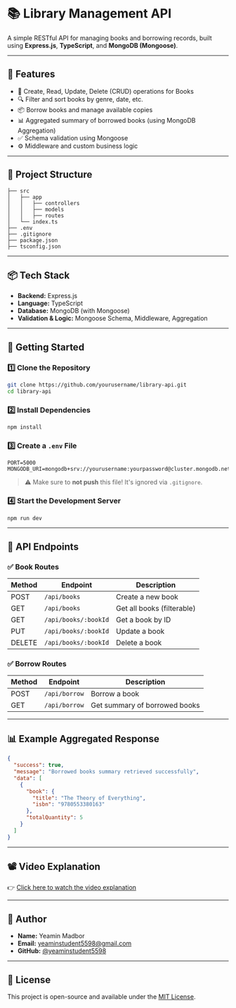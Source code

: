 # 📚 Library Management API

A simple RESTful API for managing books and borrowing records, built using **Express.js**, **TypeScript**, and **MongoDB (Mongoose)**.

---

## 🚀 Features

- 📖 Create, Read, Update, Delete (CRUD) operations for Books  
- 🔍 Filter and sort books by genre, date, etc.  
- 📦 Borrow books and manage available copies  
- 📊 Aggregated summary of borrowed books (using MongoDB Aggregation)  
- ✅ Schema validation using Mongoose  
- ⚙️ Middleware and custom business logic  

---

## 📁 Project Structure

```
├── src
│   ├── app
│   │   ├── controllers
│   │   ├── models
│   │   ├── routes
│   └── index.ts
├── .env
├── .gitignore
├── package.json
├── tsconfig.json
```

---

## 📦 Tech Stack

- **Backend:** Express.js  
- **Language:** TypeScript  
- **Database:** MongoDB (with Mongoose)  
- **Validation & Logic:** Mongoose Schema, Middleware, Aggregation  

---

## 🔧 Getting Started

### 1️⃣ Clone the Repository

```bash
git clone https://github.com/yourusername/library-api.git
cd library-api
```

### 2️⃣ Install Dependencies

```bash
npm install
```

### 3️⃣ Create a `.env` File

```env
PORT=5000
MONGODB_URI=mongodb+srv://yourusername:yourpassword@cluster.mongodb.net/library
```

> ⚠️ Make sure to **not push** this file! It's ignored via `.gitignore`.

### 4️⃣ Start the Development Server

```bash
npm run dev
```

---

## 📮 API Endpoints

### ✅ Book Routes

| Method | Endpoint              | Description                |
|--------|-----------------------|----------------------------|
| POST   | `/api/books`          | Create a new book          |
| GET    | `/api/books`          | Get all books (filterable) |
| GET    | `/api/books/:bookId`  | Get a book by ID           |
| PUT    | `/api/books/:bookId`  | Update a book              |
| DELETE | `/api/books/:bookId`  | Delete a book              |

### ✅ Borrow Routes

| Method | Endpoint        | Description                       |
|--------|-----------------|-----------------------------------|
| POST   | `/api/borrow`   | Borrow a book                     |
| GET    | `/api/borrow`   | Get summary of borrowed books     |

---

## 📊 Example Aggregated Response

```json
{
  "success": true,
  "message": "Borrowed books summary retrieved successfully",
  "data": [
    {
      "book": {
        "title": "The Theory of Everything",
        "isbn": "9780553380163"
      },
      "totalQuantity": 5
    }
  ]
}
```

---

## 📽️ Video Explanation

👉 [Click here to watch the video explanation](https://your-video-link.com)

---

## 📌 Author

- **Name:** Yeamin Madbor  
- **Email:** yeaminstudent5598@gmail.com  
- **GitHub:** [@yeaminstudent5598](https://github.com/yeaminstudent5598)

---

## 📄 License

This project is open-source and available under the [MIT License](LICENSE).
